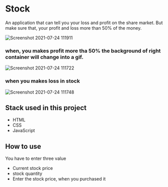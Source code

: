 # Stock
 An application that can tell you your loss and profit on the share market. But make sure that, your profit and loss more than 50% of the money.
 
 ![Screenshot 2021-07-24 111911](https://user-images.githubusercontent.com/84632214/126859006-84d04734-81ef-451d-a5a1-3561f5438192.png)
 
 ### when, you makes profit more tha 50% the background of right container will change into a gif.
 
 ![Screenshot 2021-07-24 111722](https://user-images.githubusercontent.com/84632214/126858919-1e124303-2498-478d-9a49-6f160083b830.png)

 ### when you makes loss in stock

![Screenshot 2021-07-24 111748](https://user-images.githubusercontent.com/84632214/126858926-73920fa1-1935-4327-b4a9-416682803394.png)

## Stack used in this project

 - HTML
 - CSS
 - JavaScript

## How to use

 You have to enter three value
  
  - Current stock price
  - stock quantity
  - Enter the stock price, when you purchased it




                